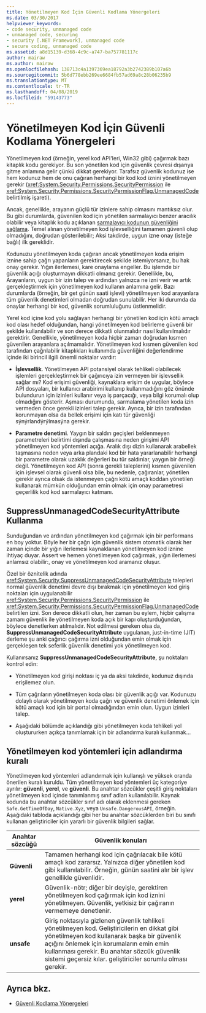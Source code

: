 ```yaml
---
title: Yönetilmeyen Kod İçin Güvenli Kodlama Yönergeleri
ms.date: 03/30/2017
helpviewer_keywords:
- code security, unmanaged code
- unmanaged code, securing
- security [.NET Framework], unmanaged code
- secure coding, unmanaged code
ms.assetid: a8d15139-d368-4c9c-a747-ba757781117c
author: mairaw
ms.author: mairaw
ms.openlocfilehash: 138713c4a1397369ea18792a3b2742389b107a6b
ms.sourcegitcommit: 5b6d778ebb269ee6684fb57ad69a8c28b06235b9
ms.translationtype: MT
ms.contentlocale: tr-TR
ms.lasthandoff: 04/08/2019
ms.locfileid: "59143773"
---
```

# <a name="secure-coding-guidelines-for-unmanaged-code"></a>Yönetilmeyen Kod İçin Güvenli Kodlama Yönergeleri
Yönetilmeyen kod (örneğin, yerel kod API'leri, Win32 gibi) çağırmak bazı kitaplık kodu gerekiyor. Bu son yönetilen kod için güvenlik çevresi dışarıya gitme anlamına gelir çünkü dikkat gerekiyor. Tarafsız güvenlik kodunuz ise hem kodunuz hem de onu çağıran herhangi bir kod kod iznini yönetilmeyen gerekir (<xref:System.Security.Permissions.SecurityPermission> ile <xref:System.Security.Permissions.SecurityPermissionFlag.UnmanagedCode> belirtilmiş işareti).  
  
 Ancak, genellikle, arayanın güçlü tür izinlere sahip olmasını mantıksız olur. Bu gibi durumlarda, güvenilen kod için yönetilen sarmalayıcı benzer aracılık olabilir veya kitaplık kodu açıklanan [sarmalayıcı kodunun güvenliğini sağlama](../../../docs/framework/misc/securing-wrapper-code.md). Temel alınan yönetilmeyen kod işlevselliğini tamamen güvenli olup olmadığını, doğrudan gösterilebilir; Aksi takdirde, uygun izne onay (isteğe bağlı) ilk gereklidir.  
  
 Kodunuzu yönetilmeyen koda çağıran ancak yönetilmeyen koda erişim iznine sahip çağrı yapanların gerektirecek şekilde istemiyorsanız, bu hak onay gerekir. Yığın ilerlemesi, kare onaylama engeller. Bu işlemde bir güvenlik açığı oluşturmayın dikkatli olmanız gerekir. Genellikle, bu, Arayanların, uygun bir izin talep ve ardından yalnızca ne izni verir ve artık gerçekleştirmek için yönetilmeyen kod kullanın anlamına gelir. Bazı durumlarda (örneğin, bir get günün saati işlevi) yönetilmeyen kod arayanlara tüm güvenlik denetimleri olmadan doğrudan sunulabilir. Her iki durumda da onaylar herhangi bir kod, güvenlik sorumluluğunu üstlenmelidir.  
  
 Yerel kod içine kod yolu sağlayan herhangi bir yönetilen kod için kötü amaçlı kod olası hedef olduğundan, hangi yönetilmeyen kod belirleme güvenli bir şekilde kullanılabilir ve son derece dikkatli olunmalıdır nasıl kullanılmalıdır gerektirir. Genellikle, yönetilmeyen koda hiçbir zaman doğrudan kısmen güvenilen arayanlara açılmamalıdır. Yönetilmeyen kod kısmen güvenilen kod tarafından çağrılabilir kitaplıkları kullanımda güvenliğini değerlendirme içinde iki birincil ilgili önemli noktalar vardır:  
  
-   **İşlevsellik**. Yönetilmeyen API potansiyel olarak tehlikeli olabilecek işlemleri gerçekleştirmek bir çağırıcıya izin vermeyen bir işlevsellik sağlar mı? Kod erişimi güvenliği, kaynaklara erişim de uygular, böylece API dosyaları, bir kullanıcı arabirimi kullanıp kullanmadığını göz önünde bulundurun için izinleri kullanır veya iş parçacığı, veya bilgi korumalı olup olmadığını gösterir. Aşması durumunda, sarmalama yönetilen koda izin vermeden önce gerekli izinleri talep gerekir. Ayrıca, bir izin tarafından korunmayan olsa da bellek erişimi için katı tür güvenliği sýnýrlandýrýlmasýna gerekir.  
  
-   **Parametre denetimi**. Yaygın bir saldırı geçişleri beklenmeyen parametreleri belirtimi dışında çalışmasına neden girişimi API yönetilmeyen kod yöntemleri açığa. Aralık dışı dizin kullanarak arabellek taşmasına neden veya arka plandaki kod bir hata yararlanabilir herhangi bir parametre olarak uzaklık değerleri bu tür saldırılar, yaygın bir örneği değil. Yönetilmeyen kod API (sonra gerekli taleplerini) kısmen güvenilen için işlevsel olarak güvenli olsa bile, bu nedenle, çağıranlar, yönetilen gerekir ayrıca olsak da istenmeyen çağrı kötü amaçlı koddan yönetilen kullanarak mümkün olduğundan emin olmak için onay parametresi geçerlilik kod kod sarmalayıcı katmanı.  
  
## <a name="using-suppressunmanagedcodesecurityattribute"></a>SuppressUnmanagedCodeSecurityAttribute Kullanma  
 Sunduğundan ve ardından yönetilmeyen kod çağırmak için bir performans en boy yoktur. Böyle her bir çağrı için güvenlik sistem otomatik olarak her zaman içinde bir yığın ilerlemesi kaynaklanan yönetilmeyen kod iznine ihtiyaç duyar. Assert ve hemen yönetilmeyen kod çağırmak, yığın ilerlemesi anlamsız olabilir:, onay ve yönetilmeyen kod aramanız oluşur.  
  
 Özel bir öznitelik adında <xref:System.Security.SuppressUnmanagedCodeSecurityAttribute> talepleri normal güvenlik denetimi devre dışı bırakmak için yönetilmeyen kod giriş noktaları için uygulanabilir <xref:System.Security.Permissions.SecurityPermission> ile <xref:System.Security.Permissions.SecurityPermissionFlag.UnmanagedCode> belirtilen izni. Son derece dikkatli olun, her zaman bu eylem, hiçbir çalışma zamanı güvenlik ile yönetilmeyen koda açık bir kapı oluşturduğundan, böylece denetlerken atılmalıdır. Not edilmesi gereken olsa da, **SuppressUnmanagedCodeSecurityAttribute** uygulanan, just-in-time (JIT) derleme şu anki çağırıcı çağırma izni olduğundan emin olmak için gerçekleşen tek seferlik güvenlik denetimi yok yönetilmeyen kod.  
  
 Kullanırsanız **SuppressUnmanagedCodeSecurityAttribute**, şu noktaları kontrol edin:  
  
-   Yönetilmeyen kod girişi noktası iç ya da aksi takdirde, kodunuz dışında erişilemez olun.  
  
-   Tüm çağrıların yönetilmeyen koda olası bir güvenlik açığı var. Kodunuzu dolaylı olarak yönetilmeyen koda çağrı ve güvenlik denetimi önlemek için kötü amaçlı kod için bir portal olmadığından emin olun. Uygun izinleri talep.  
  
-   Aşağıdaki bölümde açıklandığı gibi yönetilmeyen koda tehlikeli yol oluştururken açıkça tanımlamak için bir adlandırma kuralı kullanmak...  
  
## <a name="naming-convention-for-unmanaged-code-methods"></a>Yönetilmeyen kod yöntemleri için adlandırma kuralı  
 Yönetilmeyen kod yöntemleri adlandırmak için kullanışlı ve yüksek oranda önerilen kuralı kuruldu. Tüm yönetilmeyen kod yöntemleri üç kategoriye ayrılır: **güvenli**, **yerel**, ve **güvenli**. Bu anahtar sözcükler çeşitli giriş noktaları yönetilmeyen kod içinde tanımlanmış sınıf adları kullanılabilir. Kaynak kodunda bu anahtar sözcükler sınıf adı olarak eklenmesi gereken `Safe.GetTimeOfDay`, `Native.Xyz`, veya `Unsafe.DangerousAPI`, örneğin. Aşağıdaki tabloda açıklandığı gibi her bu anahtar sözcüklerden biri bu sınıfı kullanan geliştiriciler için yararlı bir güvenlik bilgileri sağlar.  
  
|Anahtar sözcüğü|Güvenlik konuları|  
|-------------|-----------------------------|  
|**Güvenli**|Tamamen herhangi kod için çağrılacak bile kötü amaçlı kod zararsız. Yalnızca diğer yönetilen kod gibi kullanılabilir. Örneğin, günün saatini alır bir işlev genellikle güvenlidir.|  
|**yerel**|Güvenlik-nötr; diğer bir deyişle, gerektiren yönetilmeyen kod çağırmak için kod iznini yönetilmeyen. Güvenlik, yetkisiz bir çağıranın vermemeye denetlenir.|  
|**unsafe**|Giriş noktasıyla gizlenen güvenlik tehlikeli yönetilmeyen kod. Geliştiricilerin en dikkat gibi yönetilmeyen kod kullanarak başka bir güvenlik açığını önlemek için korumaların emin emin kullanması gerekir. Bu anahtar sözcük güvenlik sistemi geçersiz kılar. geliştiriciler sorumlu olması gerekir.|  
  
## <a name="see-also"></a>Ayrıca bkz.

- [Güvenli Kodlama Yönergeleri](../../../docs/standard/security/secure-coding-guidelines.md)
